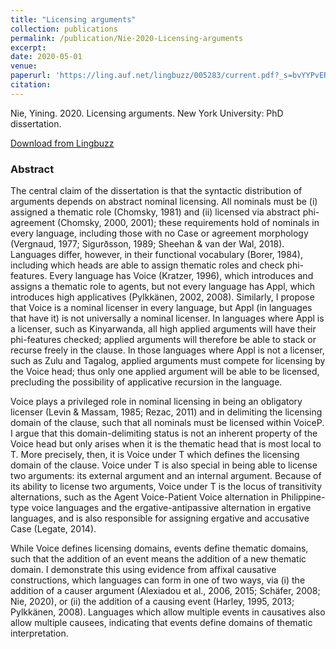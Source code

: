 ```yaml
---
title: "Licensing arguments"
collection: publications
permalink: /publication/Nie-2020-Licensing-arguments
excerpt:
date: 2020-05-01
venue: 
paperurl: 'https://ling.auf.net/lingbuzz/005283/current.pdf?_s=bvYYPvER1Cn9AmM2'
citation: 
---
```


Nie, Yining. 2020. Licensing arguments. New York University: PhD dissertation.

[Download from Lingbuzz](https://ling.auf.net/lingbuzz/005283/current.pdf?_s=bvYYPvER1Cn9AmM2)

### Abstract

The central claim of the dissertation is that the syntactic distribution of arguments depends on abstract nominal licensing. All nominals must be (i) assigned a thematic role (Chomsky, 1981) and (ii) licensed via abstract phi-agreement (Chomsky, 2000, 2001); these requirements hold of nominals in every language, including those with no Case or agreement morphology (Vergnaud, 1977; Sigurðsson, 1989; Sheehan & van der Wal, 2018). Languages differ, however, in their functional vocabulary (Borer, 1984), including which heads are able to assign thematic roles and check phi-features. Every language has Voice (Kratzer, 1996), which introduces and assigns a thematic role to agents, but not every language has Appl, which introduces high applicatives (Pylkkänen, 2002, 2008). Similarly, I propose that Voice is a nominal licenser in every language, but Appl (in languages that have it) is not universally a nominal licenser. In languages where Appl is a licenser, such as Kinyarwanda, all high applied arguments will have their phi-features checked; applied arguments will therefore be able to stack or recurse freely in the clause. In those languages where Appl is not a licenser, such as Zulu and Tagalog, applied arguments must compete for licensing by the Voice head; thus only one applied argument will be able to be licensed, precluding the possibility of applicative recursion in the language. 

Voice plays a privileged role in nominal licensing in being an obligatory licenser (Levin & Massam, 1985; Rezac, 2011) and in delimiting the licensing domain of the clause, such that all nominals must be licensed within VoiceP. I argue that this domain-delimiting status is not an inherent property of the Voice head but only arises when it is the thematic head that is most local to T. More precisely, then, it is Voice under T which defines the licensing domain of the clause. Voice under T is also special in being able to license two arguments: its external argument and an internal argument. Because of its ability to license two arguments, Voice under T is the locus of transitivity alternations, such as the Agent Voice-Patient Voice alternation in Philippine-type voice languages and the ergative-antipassive alternation in ergative languages, and is also responsible for assigning ergative and accusative Case (Legate, 2014). 

While Voice defines licensing domains, events define thematic domains, such that the addition of an event means the addition of a new thematic domain. I demonstrate this using evidence from affixal causative constructions, which languages can form in one of two ways, via (i) the addition of a causer argument (Alexiadou et al., 2006, 2015; Schäfer, 2008; Nie, 2020), or (ii) the addition of a causing event (Harley, 1995, 2013; Pylkkänen, 2008). Languages which allow multiple events in causatives also allow multiple causees, indicating that events define domains of thematic interpretation.
